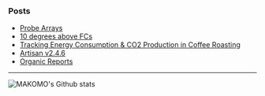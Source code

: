 ### Posts

<!-- BLOG-POST-LIST:START -->
- [Probe Arrays](https://artisan-roasterscope.blogspot.com/2021/10/probe-arrays.html)
- [10 degrees above FCs](https://artisan-roasterscope.blogspot.com/2021/09/10-degrees-above-fcs.html)
- [Tracking Energy Consumption &amp; CO2 Production in Coffee Roasting](https://artisan-roasterscope.blogspot.com/2021/07/tracking-energy-consumption-co2.html)
- [Artisan v2.4.6](https://artisan-roasterscope.blogspot.com/2021/07/artisan-v246.html)
- [Organic Reports](https://doc.artisan.plus/updates/organic-reports/)
<!-- BLOG-POST-LIST:END -->

---

<img align="left" alt="MAKOMO's Github stats" src="https://github-readme-stats.vercel.app/api?username=MAKOMO&show_icons=true&hide_border=true&count_private=true" />
